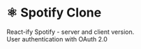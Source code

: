 # ⚛️ Spotify Clone
 React-ify Spotify - server and client version.
 <br> User authentication with OAuth 2.0
